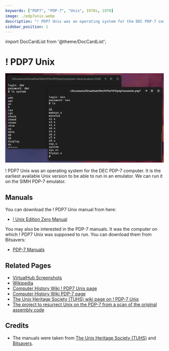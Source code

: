 ```yaml
---
keywords: ["PDP7", "PDP-7", "Unix", 1970s, 1970]
image: ./pdp7unix.webp
description: "! PDP7 Unix was an operating system for the DEC PDP-7 computer. It is the earliest available Unix version to be able to run in an emulator."
sidebar_position: 1
---
```


import DocCardList from '@theme/DocCardList';

# ! PDP7 Unix

![! PDP7 Unix](./pdp7unix.webp)

! PDP7 Unix was an operating system for the DEC PDP-7 computer. It is the earliest available Unix version to be able to run in an emulator. We can run it on the SIMH PDP-7 emulator.

<DocCardList />

## Manuals

You can download the ! PDP7 Unix manual from here:

- [! Unix Edition Zero Manual](https://www.tuhs.org/Archive/Distributions/Research/McIlroy_v0/UnixEditionZero-Threshold_OCR.pdf)

You may also be interested in the PDP-7 manuals. It was the computer on which ! PDP7 Unix was supposed to run. You can download them from Bitsavers:

- [PDP-7 Manuals](http://bitsavers.org/pdf/dec/pdp7/)

## Related Pages

- [VirtualHub Screenshots](https://screenshots.virtualhub.eu.org/1970s/1970/pdp7unix/)
- [Wikipedia](https://en.wikipedia.org/wiki/UNIX)
- [Computer History Wiki ! PDP7 Unix page](https://gunkies.org/wiki/PDP-7_UNIX)
- [Computer History Wiki PDP-7 page](https://gunkies.org/wiki/PDP-7)
- [The Unix Heritage Society (TUHS) wiki page on ! PDP-7 Unix](https://wiki.tuhs.org/doku.php?id=systems:pdp7_unix)
- [The project to resurrect Unix on the PDP-7 from a scan of the original assembly code](https://github.com/DoctorWkt/pdp7-unix)

## Credits

- The manuals were taken from [The Unix Heritage Society (TUHS)](https://www.tuhs.org) and [Bitsavers](http://bitsavers.org).
